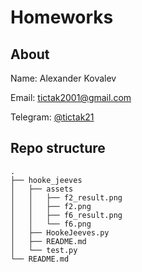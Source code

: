 # Homeworks

## About
Name: Alexander Kovalev

Email: <a href="mailto:tictak2001@gmail.com">tictak2001@gmail.com</a>

Telegram:  <a href="https://t.me/tictak21">@tictak21</a>

## Repo structure

```
.
├── hooke_jeeves
│   ├── assets
│   │   ├── f2_result.png
│   │   ├── f2.png
│   │   ├── f6_result.png
│   │   └── f6.png
│   ├── HookeJeeves.py
│   ├── README.md
│   └── test.py
└── README.md
```


